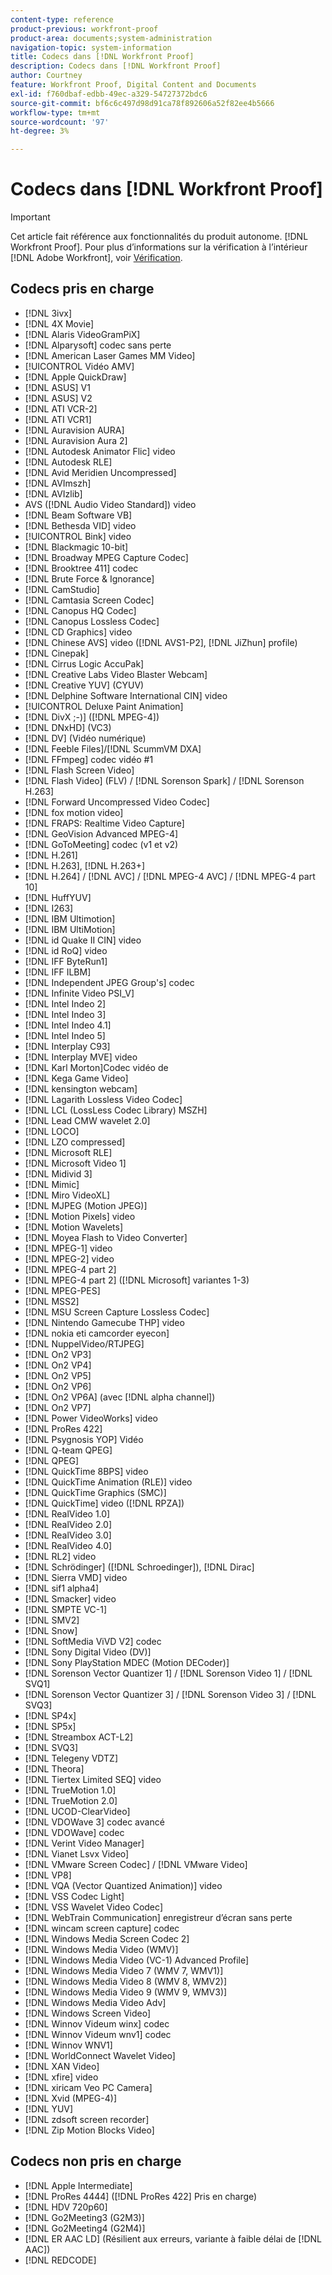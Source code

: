 ```yaml
---
content-type: reference
product-previous: workfront-proof
product-area: documents;system-administration
navigation-topic: system-information
title: Codecs dans [!DNL Workfront Proof]
description: Codecs dans [!DNL Workfront Proof]
author: Courtney
feature: Workfront Proof, Digital Content and Documents
exl-id: f760dbaf-edbb-49ec-a329-54727372bdc6
source-git-commit: bf6c6c497d98d91ca78f892606a52f82ee4b5666
workflow-type: tm+mt
source-wordcount: '97'
ht-degree: 3%

---
```


# Codecs dans [!DNL Workfront Proof]

>[!IMPORTANT]
>
>Cet article fait référence aux fonctionnalités du produit autonome. [!DNL Workfront Proof]. Pour plus d’informations sur la vérification à l’intérieur [!DNL Adobe Workfront], voir [Vérification](../../../review-and-approve-work/proofing/proofing.md).

## Codecs pris en charge

* [!DNL 3ivx]
* [!DNL 4X Movie]
* [!DNL Alaris VideoGramPiX]
* [!DNL Alparysoft] codec sans perte
* [!DNL American Laser Games MM Video]
* [!UICONTROL Vidéo AMV]
* [!DNL Apple QuickDraw]
* [!DNL ASUS] V1
* [!DNL ASUS] V2
* [!DNL ATI VCR-2]
* [!DNL ATI VCR1]
* [!DNL Auravision AURA]
* [!DNL Auravision Aura 2]
* [!DNL Autodesk Animator Flic] video
* [!DNL Autodesk RLE]
* [!DNL Avid Meridien Uncompressed]
* [!DNL AVImszh]
* [!DNL AVIzlib]
* AVS ([!DNL Audio Video Standard]) video
* [!DNL Beam Software VB]
* [!DNL Bethesda VID] video
* [!UICONTROL Bink] video
* [!DNL Blackmagic 10-bit]
* [!DNL Broadway MPEG Capture Codec]
* [!DNL Brooktree 411] codec
* [!DNL Brute Force & Ignorance]
* [!DNL CamStudio]
* [!DNL Camtasia Screen Codec]
* [!DNL Canopus HQ Codec]
* [!DNL Canopus Lossless Codec]
* [!DNL CD Graphics] video
* [!DNL Chinese AVS] video ([!DNL AVS1-P2], [!DNL JiZhun] profile)
* [!DNL Cinepak]
* [!DNL Cirrus Logic AccuPak]
* [!DNL Creative Labs Video Blaster Webcam]
* [!DNL Creative YUV] (CYUV)
* [!DNL Delphine Software International CIN] video
* [!UICONTROL Deluxe Paint Animation]
* [!DNL DivX ;-)] ([!DNL MPEG-4])
* [!DNL DNxHD] (VC3)
* [!DNL DV] (Vidéo numérique)
* [!DNL Feeble Files]/[!DNL ScummVM DXA]
* [!DNL FFmpeg] codec vidéo #1
* [!DNL Flash Screen Video]
* [!DNL Flash Video] (FLV) / [!DNL Sorenson Spark] / [!DNL Sorenson H.263]
* [!DNL Forward Uncompressed Video Codec]
* [!DNL fox motion video]
* [!DNL FRAPS: Realtime Video Capture]
* [!DNL GeoVision Advanced MPEG-4]
* [!DNL GoToMeeting] codec (v1 et v2)
* [!DNL H.261]
* [!DNL H.263], [!DNL H.263+]
* [!DNL H.264] / [!DNL AVC] / [!DNL MPEG-4 AVC] / [!DNL MPEG-4 part 10]
* [!DNL HuffYUV]
* [!DNL I263]
* [!DNL IBM Ultimotion]
* [!DNL IBM UltiMotion]
* [!DNL id Quake II CIN] video
* [!DNL id RoQ] video
* [!DNL IFF ByteRun1]
* [!DNL IFF ILBM]
* [!DNL Independent JPEG Group's] codec
* [!DNL Infinite Video PSI_V]
* [!DNL Intel Indeo 2]
* [!DNL Intel Indeo 3]
* [!DNL Intel Indeo 4.1]
* [!DNL Intel Indeo 5]
* [!DNL Interplay C93]
* [!DNL Interplay MVE] video
* [!DNL Karl Morton]Codec vidéo de
* [!DNL Kega Game Video]
* [!DNL kensington webcam]
* [!DNL Lagarith Lossless Video Codec]
* [!DNL LCL (LossLess Codec Library) MSZH]
* [!DNL Lead CMW wavelet 2.0]
* [!DNL LOCO]
* [!DNL LZO compressed]
* [!DNL Microsoft RLE]
* [!DNL Microsoft Video 1]
* [!DNL Midivid 3]
* [!DNL Mimic]
* [!DNL Miro VideoXL]
* [!DNL MJPEG (Motion JPEG)]
* [!DNL Motion Pixels] video
* [!DNL Motion Wavelets]
* [!DNL Moyea Flash to Video Converter]
* [!DNL MPEG-1] video
* [!DNL MPEG-2] video
* [!DNL MPEG-4 part 2]
* [!DNL MPEG-4 part 2] ([!DNL Microsoft] variantes 1-3)
* [!DNL MPEG-PES]
* [!DNL MSS2]
* [!DNL MSU Screen Capture Lossless Codec]
* [!DNL Nintendo Gamecube THP] video
* [!DNL nokia eti camcorder eyecon]
* [!DNL NuppelVideo/RTJPEG]
* [!DNL On2 VP3]
* [!DNL On2 VP4]
* [!DNL On2 VP5]
* [!DNL On2 VP6]
* [!DNL On2 VP6A] (avec [!DNL alpha channel])
* [!DNL On2 VP7]
* [!DNL Power VideoWorks] video
* [!DNL ProRes 422]
* [!DNL Psygnosis YOP] Vidéo
* [!DNL Q-team QPEG]
* [!DNL QPEG]
* [!DNL QuickTime 8BPS] video
* [!DNL QuickTime Animation (RLE)] video
* [!DNL QuickTime Graphics (SMC)]
* [!DNL QuickTime] video ([!DNL RPZA])
* [!DNL RealVideo 1.0]
* [!DNL RealVideo 2.0]
* [!DNL RealVideo 3.0]
* [!DNL RealVideo 4.0]
* [!DNL RL2] video
* [!DNL Schrödinger] ([!DNL Schroedinger]), [!DNL Dirac]
* [!DNL Sierra VMD] video
* [!DNL sif1 alpha4]
* [!DNL Smacker] video
* [!DNL SMPTE VC-1]
* [!DNL SMV2]
* [!DNL Snow]
* [!DNL SoftMedia ViVD V2] codec
* [!DNL Sony Digital Video (DV)]
* [!DNL Sony PlayStation MDEC (Motion DECoder)]
* [!DNL Sorenson Vector Quantizer 1] / [!DNL Sorenson Video 1] / [!DNL SVQ1]
* [!DNL Sorenson Vector Quantizer 3] / [!DNL Sorenson Video 3] / [!DNL SVQ3]
* [!DNL SP4x]
* [!DNL SP5x]
* [!DNL Streambox ACT-L2]
* [!DNL SVQ3]
* [!DNL Telegeny VDTZ]
* [!DNL Theora]
* [!DNL Tiertex Limited SEQ] video
* [!DNL TrueMotion 1.0]
* [!DNL TrueMotion 2.0]
* [!DNL UCOD-ClearVideo]
* [!DNL VDOWave 3] codec avancé
* [!DNL VDOWave] codec
* [!DNL Verint Video Manager]
* [!DNL Vianet Lsvx Video]
* [!DNL VMware Screen Codec] / [!DNL VMware Video]
* [!DNL VP8]
* [!DNL VQA (Vector Quantized Animation)] video
* [!DNL VSS Codec Light]
* [!DNL VSS Wavelet Video Codec]
* [!DNL WebTrain Communication] enregistreur d’écran sans perte
* [!DNL wincam screen capture] codec
* [!DNL Windows Media Screen Codec 2]
* [!DNL Windows Media Video (WMV)]
* [!DNL Windows Media Video (VC-1) Advanced Profile]
* [!DNL Windows Media Video 7 (WMV 7, WMV1)]
* [!DNL Windows Media Video 8 (WMV 8, WMV2)]
* [!DNL Windows Media Video 9 (WMV 9, WMV3)]
* [!DNL Windows Media Video Adv]
* [!DNL Windows Screen Video]
* [!DNL Winnov Videum winx] codec
* [!DNL Winnov Videum wnv1] codec
* [!DNL Winnov WNV1]
* [!DNL WorldConnect Wavelet Video]
* [!DNL XAN Video]
* [!DNL xfire] video
* [!DNL xiricam Veo PC Camera]
* [!DNL Xvid (MPEG-4)]
* [!DNL YUV]
* [!DNL zdsoft screen recorder]
* [!DNL Zip Motion Blocks Video]

## Codecs non pris en charge

* [!DNL Apple Intermediate]
* [!DNL ProRes 4444] ([!DNL ProRes 422] Pris en charge)
* [!DNL HDV 720p60]
* [!DNL Go2Meeting3 (G2M3)]
* [!DNL Go2Meeting4 (G2M4)]
* [!DNL ER AAC LD] (Résilient aux erreurs, variante à faible délai de [!DNL AAC])
* [!DNL REDCODE]
